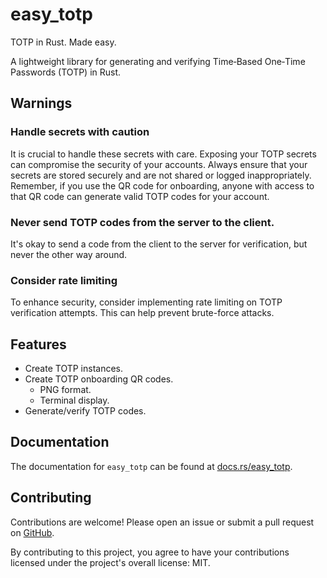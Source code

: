 # easy_totp

TOTP in Rust. Made easy. 

A lightweight library for generating and verifying Time‑Based One‑Time Passwords (TOTP) in Rust.

## Warnings
### Handle secrets with caution
It is crucial to handle these secrets with care. Exposing your TOTP secrets can compromise the security of your accounts. Always ensure that your secrets are stored securely and are not shared or logged inappropriately. Remember, if you use the QR code for onboarding, anyone with access to that QR code can generate valid TOTP codes for your account.

### Never send TOTP codes from the server to the client. 
It's okay to send a code from the client to the server for verification, but never the other way around.

### Consider rate limiting
To enhance security, consider implementing rate limiting on TOTP verification attempts. This can help prevent brute-force attacks.

## Features
- Create TOTP instances.
- Create TOTP onboarding QR codes.
    - PNG format.
    - Terminal display.
- Generate/verify TOTP codes.

## Documentation
The documentation for `easy_totp` can be found at [docs.rs/easy_totp](https://docs.rs/easy_totp).

## Contributing
Contributions are welcome! Please open an issue or submit a pull request on [GitHub](https://github.com/JonathanMcCormickJr/easy_totp).

By contributing to this project, you agree to have your contributions licensed under the project's overall license: MIT.
